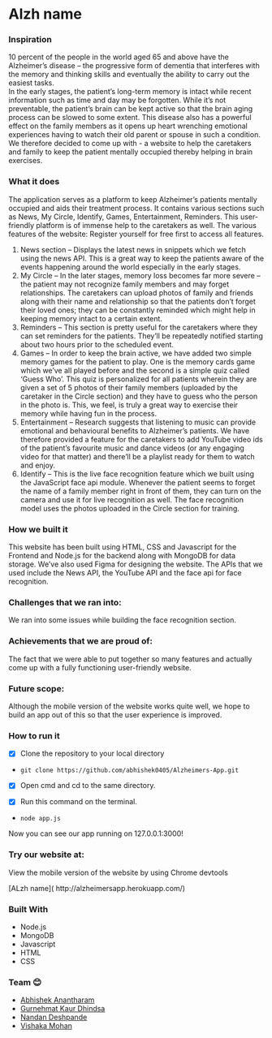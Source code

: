 # Alzh name

### Inspiration  
10 percent of the people in the world aged 65 and above have the Alzheimer’s disease – the progressive form of dementia that interferes with the memory and thinking skills and eventually the ability to carry out the easiest tasks. <br>
In the early stages, the patient’s long-term memory is intact while recent information such as time and day may be forgotten. While it’s not preventable, the patient’s brain can be kept active so that the brain aging process can be slowed to some extent. This disease also has a powerful effect on the family members as it opens up heart wrenching emotional experiences having to watch their old parent or spouse in such a condition. <br>
We therefore decided to come up with <insertname> - a website to help the caretakers and family to keep the patient mentally occupied thereby helping in brain exercises. 

### What it does 
The application serves as a platform to keep Alzheimer’s patients mentally occupied and aids their treatment process.  It contains various sections such as News, My Circle, Identify, Games, Entertainment, Reminders. This user-friendly platform is of immense help to the caretakers as well. 
The various features of the website:
Register yourself for free first to access all features.
1.	News section – Displays the latest news in snippets which we fetch using the news API. This is a great way to keep the patients aware of the events happening around the world especially in the early stages.
2.	My Circle – In the later stages, memory loss becomes far more severe – the patient may not recognize family members and may forget relationships. The caretakers can upload photos of family and friends along with their name and relationship so that the patients don’t forget their loved ones; they can be constantly reminded which might help in keeping memory intact to a certain extent. 
3.	Reminders – This section is pretty useful for the caretakers where they can set reminders for the patients. They’ll be repeatedly notified starting about two hours prior to the scheduled event.
4.	Games – In order to keep the brain active, we have added two simple memory games for the patient to play. One is the memory cards game which we’ve all played before and the second is a simple quiz called ‘Guess Who’. This quiz is personalized for all patients wherein they are given a set of 5 photos of their family members (uploaded by the caretaker in the Circle section) and they have to guess who the person in the photo is. This, we feel, is truly a great way to exercise their memory while having fun in the process. 
5.	Entertainment – Research suggests that listening to music can provide emotional and behavioural benefits to Alzheimer’s patients. We have therefore provided a feature for the caretakers to add YouTube video ids of the patient’s favourite music and dance videos (or any engaging video for that matter) and there’ll be a playlist ready for them to watch and enjoy. 
6.	Identify – This is the live face recognition feature which we built using the JavaScript face api module. Whenever the patient seems to forget the name of a family member right in front of them, they can turn on the camera and use it for live recognition as well. The face recognition model uses the photos uploaded in the Circle section for training. 

### How we built it
This website has been built using HTML, CSS and Javascript for the Frontend and Node.js for the backend along with MongoDB for data storage. We’ve also used Figma for designing the website. 
The APIs that we used include the News API, the YouTube API and the face api for face recognition. 
### Challenges that we ran into:
We ran into some issues while building the face recognition section. 
### Achievements that we are proud of: 
 The fact that we were able to put together so many features and actually come up with a fully functioning user-friendly website. 
### Future scope: 
Although the mobile version of the website works quite well, we hope to build an app out of this so that the user experience is improved. 
### How to run it
- [x] Clone the repository to your local directory
 - `git clone https://github.com/abhishek0405/Alzheimers-App.git`

- [x] Open cmd and cd to the same directory.

- [x] Run this command on the terminal.
- `node app.js` 

Now you can see our app running on 127.0.0.1:3000!
 
### Try our website at:

<p>View the mobile version of the website by using Chrome devtools</p> 
[ALzh name]( http://alzheimersapp.herokuapp.com/)
 


### Built With 
-	Node.js
-	MongoDB
-	Javascript
-	HTML
-	CSS

### Team 😊
- [Abhishek Anantharam](https://github.com/abhishek0405) 
- [Gurnehmat Kaur Dhindsa](https://github.com/gkdhindsa)
- [Nandan Deshpande]( https://github.com/nandand26)
- [Vishaka Mohan](https://github.com/vishaka-mohan)


